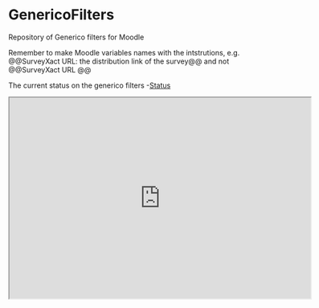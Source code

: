 # GenericoFilters
Repository of Generico filters for Moodle


Remember to make Moodle variables names with the intstrutions, e.g. @@SurveyXact URL: the distribution link of the survey@@ and not @@SurveyXact URL @@

The current status on the generico filters -[Status](https://docs.google.com/spreadsheets/d/1Sgi2zHB5WnAZ2-vLQYBr15sfnqsiucZrpdj2xd2ynmk/edit?usp=sharing )


<iframe src="https://docs.google.com/spreadsheets/d/e/2PACX-1vSWjBNKMvQxPXLx_gz6y9J4_6R4IhWRxgCqiCLNv9Qvr5n3XEnFMq1Z0XR8EybrOFolk3rh-66ZjgzP/pubhtml?gid=0&amp;single=true&amp;widget=true&amp;headers=false" width="600" height="400"></iframe>
